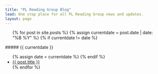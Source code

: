 ```yaml
---
title: "PL Reading Group Blog"
lead: One stop place for all PL Reading Group news and updates.
layout: page
---
```


<ul>
{% for post in site.posts %}
{% assign currentdate = post.date | date: "%B %Y" %}
{% if currentdate != date %}
</ul>
##### {{ currentdate }}
<ul>
{% assign date = currentdate %} 
{% endif %}
<li><a href="{{ post.url | relative_url }}">{{ post.title }}</a></li>
{% endfor %}
</ul>
